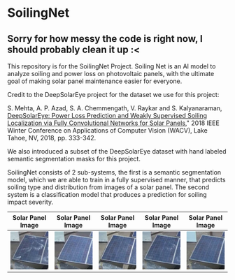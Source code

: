 # SoilingNet
## Sorry for how messy the code is right now, I should probably clean it up :<
This repository is for the SoilingNet Project. Soiling Net is an AI model to analyze soiling and power loss on photovoltaic panels, with the ultimate goal of making solar panel maintenance easier for everyone. 

Credit to the DeepSolarEye project for the dataset we use for this project:

S. Mehta, A. P. Azad, S. A. Chemmengath, V. Raykar and S. Kalyanaraman,
[DeepSolarEye: Power Loss Prediction and Weakly Supervised Soiling Localization via Fully    Convolutional Networks for Solar Panels,](https://arxiv.org/abs/1710.03811)" 2018 IEEE Winter Conference on Applications of Computer Vision (WACV), Lake Tahoe, NV, 2018, pp. 333-342.

We also introduced a subset of the DeepSolarEye dataset with hand labeled semantic segmentation masks for this project.

SoilingNet consists of 2 sub-systems, the first is a semantic segmentation model, which we are able to train in a fully supervised manner, that predicts soiling type and distribution from images of a solar panel. The second system is a classification model that produces a prediction for soiling impact severity.

Solar Panel Image|Solar Panel Image|Solar Panel Image|Solar Panel Image |Solar Panel Image
:-------------------------:|:-------------------------:|:-----------------:|:--------------------:|:--------------------:
![in1](https://github.com/ThomasGust/SoilingNet/blob/main/figures/examples/images/IMG0.png)| ![in2](https://github.com/ThomasGust/SoilingNet/blob/main/figures/examples/images/IMG1.png) |![in3](https://github.com/ThomasGust/SoilingNet/blob/main/figures/examples/images/IMG2.png)| ![in4](https://github.com/ThomasGust/SoilingNet/blob/main/figures/examples/images/IMG3.png)| ![in5](https://github.com/ThomasGust/SoilingNet/blob/main/figures/examples/images/IMG4.png)
